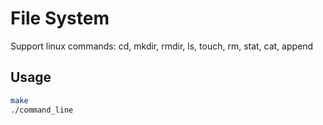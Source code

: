# File System
Support linux commands: cd, mkdir, rmdir, ls, touch, rm, stat, cat, append
## Usage
```bash
make
./command_line
```
